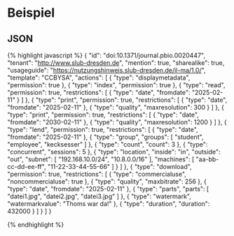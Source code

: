 # Beispiel
## JSON

{% highlight javascript %}
{
  "id": "doi:10.1371/journal.pbio.0020447",
  "tenant": "http://www.slub-dresden.de",
  "mention": true,
  "sharealike": true,
  "usageguide": "https://nutzungshinweis.slub-dresden.de/il-ma/1.0/",
  "template": "CCBYSA",
  "actions": [
    {
      "type": "displaymetadata",
      "permission": true
    },
    {
      "type": "index",
      "permission": true
    },
    {
      "type": "read",
      "permission": true,
      "restrictions": [
        {
          "type": "date",
          "fromdate": "2025-02-11"
        }
      ]
    },
    {
      "type": "print",
      "permission": true,
      "restrictions": [
        {
          "type": "date",
          "fromdate": "2025-02-11"
        },
        {
          "type": "quality",
          "maxresolution": 300
        }
      ]
    },
    {
      "type": "print",
      "permission": true,
      "restrictions": [
        {
          "type": "date",
          "fromdate": "2030-02-11"
        },
        {
          "type": "quality",
          "maxresolution": 1200
        }
      ]
    },
    {
      "type": "lend",
      "permission": true,
      "restrictions": [
        {
          "type": "date",
          "fromdate": "2025-02-11"
        },
        {
          "type": "group",
          "groups": [
            "student",
            "employee",
            "kecksesser"
          ]
        },
        {
          "type": "count",
          "count": 3
        },
        {
          "type": "concurrent",
          "sessions": 5
        },
        {
          "type": "location",
          "inside": "in",
          "outside": "out",
          "subnet": [
            "192.168.10.0/24",
            "10.8.0.0/16"
          ],
          "machines": [
            "aa-bb-cc-dd-ee-ff",
            "11-22-33-44-55-66"
          ]
        }
      ]
    },
    {
      "type": "download",
      "permission": true,
      "restrictions": [
        {
          "type": "commercialuse",
          "noncommercialuse": true
        },
        {
          "type": "quality",
          "maxbitrate": 256
        },
        {
          "type": "date",
          "fromdate": "2025-02-11"
        },
        {
          "type": "parts",
          "parts": [
            "datei1.jpg",
            "datei2.jpg",
            "datei3.jpg"
          ]
        },
        {
          "type": "watermark",
          "watermarkvalue": "Thoms war da!"
        },
        {
          "type": "duration",
          "duration": 432000
        }
      ]
    }
  ]
}

{% endhighlight %}